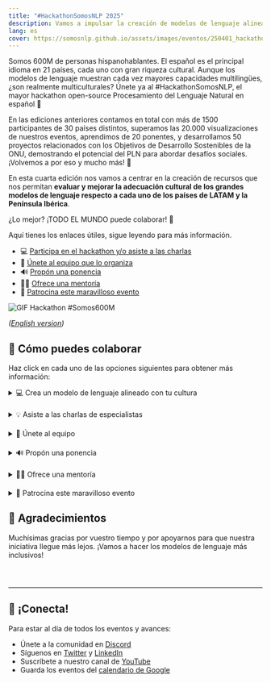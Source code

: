 ```yaml
---
title: "#HackathonSomosNLP 2025"
description: Vamos a impulsar la creación de modelos de lenguaje alineados con la cultura de los países de LATAM y la Península Ibérica.
lang: es
cover: https://somosnlp.github.io/assets/images/eventos/250401_hackathon_sinfecha.jpg
---
```


Somos 600M de personas hispanohablantes. El español es el principal idioma en 21 países, cada uno con gran riqueza cultural. Aunque los modelos de lenguaje muestran cada vez mayores capacidades multilingües, ¿son realmente multiculturales? Únete ya al #HackathonSomosNLP, el mayor hackathon open-source Procesamiento del Lenguaje Natural en español 🚀

En las ediciones anteriores contamos en total con más de 1500 participantes de 30 países distintos, superamos las 20.000 visualizaciones de nuestros eventos, aprendimos de 20 ponentes, y desarrollamos 50 proyectos relacionados con los Objetivos de Desarrollo Sostenibles de la ONU, demostrando el potencial del PLN para abordar desafíos sociales. ¡Volvemos a por eso y mucho más! 💪 

En esta cuarta edición nos vamos a centrar en la creación de recursos que nos permitan **evaluar y mejorar la adecuación cultural de los grandes modelos de lenguaje respecto a cada uno de los países de LATAM y la Península Ibérica**.

¿Lo mejor? ¡TODO EL MUNDO puede colaborar! 🎉

Aquí tienes los enlaces útiles, sigue leyendo para más información.

- 💻 [Participa en el hackathon y/o asiste a las charlas](https://forms.gle/bDaBC7XV3iu2trj59)
- 🤗 [Únete al equipo que lo organiza](https://forms.gle/N5qtmZRuwobKTkjn7)
- 🔊 [Propón una ponencia](https://somosnlp.org/hackathon/ponencias)
- 🧑‍🏫 [Ofrece una mentoría](https://forms.gle/izE8j4nW2JsWcQT26)
- 🙌 [Patrocina este maravilloso evento](https://somosnlp.org/hackathon/patrocinios)

![GIF Hackathon #Somos600M](https://somosnlp.github.io/assets/images/eventos/250401_hackathon.gif)

*([English version](https://somosnlp.org/en/hackathon))*

## 🚀 Cómo puedes colaborar

Haz click en cada uno de las opciones siguientes para obtener más información:

<details  style="margin-bottom: 20px;">
<summary>💻 Crea un modelo de lenguaje alineado con tu cultura</summary>

Al unirte a este hackathon tendrás la oportunidad de desarrollar y aplicar tus conocimientos de entrenamiento de LLMs para la creación de modelos de calidad e inclusivos en tu lengua. Tendrás acceso a APIs de modelos del estado del arte, la posibilidad de ganar premios, participar en sorteos, asistir a charlas, talleres y mentorías, publicar un paper... ¡Apúntate ya!

**Cada equipo participante (1-5 personas) generará un dataset, alineará un LLM y creará una demo para compartir su gran trabajo con la comunidad.** También es posible contribuir únicamente al dataset.

Desde SomosNLP queremos animarte a participar independientemente de tus conocimientos actuales. Organizaremos talleres prácticos y sesiones de mentoría para que puedan participar tanto grupos de institutos de investigación como grupos de estudiantes de grado, ¡todos los proyectos suman!

Para que todo el mundo comience con las mismas condiciones, haremos las bases públicas el día 1 de abril. 

  <div class="text-center">
    <a href="https://forms.gle/bDaBC7XV3iu2trj59" target="_blank" style="background-color:#FACC15; color:white; padding:10px 20px; text-decoration:none; border-radius:5px;">💻 Regístrate ya</a>
  </div>

<!-- <div class="grid grid-cols-2">
  <div class="text-center">
    <a href="https://hackathonsomosnlp2024.eventbrite.com/?aff=w" target="_blank" style="background-color:#FACC15; color:white; padding:10px 20px; text-decoration:none; border-radius:5px;">💻 Regístrate ya</a>
  </div>
  <div class="text-center">
    <a href="https://somosnlp.org/hackathon/bases" target="_blank" style="background-color:#FACC15; color:white; padding:10px 20px; text-decoration:none; border-radius:5px;">💻 Bases del hackathon</a>
  </div>
</div> -->

<!--
<center><a href="https://somosnlp.org/hackathon/bases" target="_blank" style="background-color:#FACC15; color:white; padding:10px 20px; text-decoration:none; border-radius:5px;">🎉 ¡Proyectos finales!</a></center>
-->

</details>

<details  style="margin-bottom: 20px;">
<summary>💡 Asiste a las charlas de especialistas</summary>

En SomosNLP creemos que formarte también es una manera de colaborar con el futuro del PLN en español. Durante los martes del mes de abril tendrán lugar diversas keynotes impartidas por profesionales del mundo del Procesamiento del Lenguaje Natural. Estos eventos son gratuitos y están abiertos a todas las personas.

¿Y hasta que llegue abril? [¡Están disponibles las grabaciones de las charlas anteriores!](https://www.youtube.com/watch?v=JzpvHRrqtSU&list=PLTA-KAy8nxaASMwEUWkkTfMaDxWBxn-8J)

<!-- TODO: También te invitamos a seguir las charlas de la conferencia KHIPU.AI -->

<center><a href="https://forms.gle/bDaBC7XV3iu2trj59" target="_blank" style="background-color:#FACC15; color:white; padding:10px 20px; text-decoration:none; border-radius:5px;">💻 Regístrate ya</a></center>

<!-- <center><a href="https://www.youtube.com/playlist?list=PLTA-KAy8nxaASMwEUWkkTfMaDxWBxn-8J" target="_blank" style="background-color:#FACC15; color:white; padding:10px 20px; text-decoration:none; border-radius:5px;">🎉 ¡Grabaciones ya disponibles!</a></center> -->

</details>

<!--
<details  style="margin-bottom: 20px;">
<summary>🔍 Valida traducciones del inglés al español </summary>

¿Hablas español e inglés? Independiente de si sabes de IA nos puedes ayudar a crear el primer ranking público de LLMs en español 🔥

En comunidad vamos a validar las traducciones hechas por la Universidad de Oregón de las bases de datos utilizadas en la famosa Open LLM Leaderboard de Hugging Face. Gracias al apoyo de Argilla y Hugging Face, colaborar es muy sencillo:

1. Crea una cuenta en [Hugging Face](http://hf.co/join) 
2. Entra en el [espacio de anotación](https://huggingface.co/spaces/somosnlp/benchmark-annotation-argilla)
3. Valida la traducción de un párrafo del inglés al español
4. Repite el paso 3 cuantas veces quieras y mira cómo subes en el ranking de [colaboraciones]((https://huggingface.co/spaces/somosnlp/benchmark-annotation-argilla-dashboard))
5. Tu nombre aparecerá como parte del equipo que creó las bases de datos

<center><a href="https://huggingface.co/spaces/somosnlp/benchmark-annotation-argilla" target="_blank" style="background-color:#FACC15; color:white; padding:10px 20px; text-decoration:none; border-radius:5px;">🔍 Comienza a validar</a></center>

</details>

<details  style="margin-bottom: 20px;">
<summary>📚 Dona una base de datos</summary>

Como sabes, la clave de la IA reside en los datos. Como has visto, la iniciativa #Somos600M está centrada principalmente en la creación y recolección de bases de datos. Así que **tanto si tienes un maravilloso corpus como si tienes un montón de documentos, ¡seguro que puedes colaborar!**

<center><a href="https://somosnlp.org/donatucorpus" target="_blank" style="background-color:#FACC15; color:white; padding:10px 20px; text-decoration:none; border-radius:5px;">📚 Lee más</a></center>

</details>

-->

<details  style="margin-bottom: 20px;">
<summary>🤗 Únete al equipo</summary>

Puedes colaborar creando contenido, recursos de apoyo (e.g., tutoriales), escribiendo artículos o investigando sobre *Cultural NLP*.

<center><a href="https://forms.gle/N5qtmZRuwobKTkjn7" target="_blank" style="background-color:#FACC15; color:white; padding:10px 20px; text-decoration:none; border-radius:5px;">🤗 Únete al equipo</a></center>

</details>

<details  style="margin-bottom: 20px;">
<summary>🔊 Propón una ponencia</summary>

Invitamos a personas del ámbito académico o industrial, expertas y apasionadas del campo de la IA y en particular del PLN, a compartir sus conocimientos y avances. ¡Lee los temas sugeridos y mándanos tu propuesta!

<center><a href="https://somosnlp.org/hackathon/ponencias" target="_blank" style="background-color:#FACC15; color:white; padding:10px 20px; text-decoration:none; border-radius:5px;">🔊 Propón una ponencia</a></center>

</details>

<details  style="margin-bottom: 20px;">
<summary>🧑‍🏫 Ofrece una mentoría</summary>

Comparte tu experiencia y conocimiento apoyando a los equipos participantes a crear bases de datos de calidad y entrenar un buen LLM. Puedes impartir una mentoría puntual o continua. ¡Piensa en tus puntos fuertes y ofrece una mentoría!

<center><a href="https://forms.gle/izE8j4nW2JsWcQT26" target="_blank" style="background-color:#FACC15; color:white; padding:10px 20px; text-decoration:none; border-radius:5px;">🧑‍🏫 Ofrece una mentoría</a></center>

</details>

<details  style="margin-bottom: 20px;">
<summary>🙌 Patrocina este maravilloso evento</summary>

SomosNLP es una comunidad sin ánimo de lucro, buscamos donaciones, premios y visibilidad para conseguir nuestros ambiciosos objetivos y acercar los modelos de lenguaje al mundo hispanohablante. Toda la ayuda es bienvenida, descubre cómo puedes apoyar nuestra misión ofreciendo visibilidad, vales y donaciones. ¡Contamos contigo!

<center><a href="https://somosnlp.org/hackathon/patrocinios" target="_blank" style="background-color:#FACC15; color:white; padding:10px 20px; text-decoration:none; border-radius:5px;">🙌 Patrocina el hackathon</a></center>

</details>


## 👏 Agradecimientos 

Muchísimas gracias por vuestro tiempo y por apoyarnos para que nuestra iniciativa llegue más lejos. ¡Vamos a hacer los modelos de lenguaje más inclusivos!

<div style="display: grid; grid-template-columns: repeat(3, 1fr); gap: 10px 50px; justify-items: center; align-items: center;">

<SponsorInfo sponsor="Universidad Politécnica de Madrid" url="http://somosnlp.org/patrocinios/upm"
logo="https://somosnlp.github.io/assets/images/patrocinios/UPM.jpeg"
logo_dark="https://somosnlp.github.io/assets/images/patrocinios/UPM.jpeg" />

<SponsorInfo sponsor="CENIA" url="http://somosnlp.org/patrocinios/cenia"
logo="https://somosnlp.github.io/assets/images/patrocinios/CENIA.jpeg"
logo_dark="https://somosnlp.github.io/assets/images/patrocinios/CENIA.jpeg" />

<SponsorInfo sponsor="Hugging Face" url="http://somosnlp.org/patrocinios/huggingface"
logo="https://somosnlp.github.io/assets/images/patrocinios/HuggingFace.svg"
logo_dark="https://somosnlp.github.io/assets/images/patrocinios/HuggingFace.svg" />

</div>

<!--
### Patrocinios de Oro

<div style="display: grid; grid-template-columns: repeat(3, 1fr); gap: 10px 50px; justify-items: center; align-items: center;">

<SponsorInfo sponsor="Instituto de Ingeniería del Conocimiento" url="http://somosnlp.org/patrocinios/iic"
logo="https://somosnlp.github.io/assets/images/patrocinios/iic.bmp"
logo_dark="https://somosnlp.github.io/assets/images/patrocinios/iic_dark.bmp" />

<SponsorInfo sponsor="Calamo&Cran" url="http://somosnlp.org/patrocinios/calamoycran"
logo="https://somosnlp.github.io/assets/images/patrocinios/Calamo&Cran.png"
logo_dark="https://somosnlp.github.io/assets/images/patrocinios/Calamo&Cran_dark.png" />

<SponsorInfo sponsor="LenguajeNatural.AI" url="http://somosnlp.org/patrocinios/lenguaje-natural-ai"
logo="https://somosnlp.github.io/assets/images/patrocinios/LenguajeNaturalAI.jpeg"
logo_dark="https://somosnlp.github.io/assets/images/patrocinios/LenguajeNaturalAI.jpeg" />

<SponsorInfo sponsor="MonsterAPI" url="http://somosnlp.org/patrocinios/monsterapi"
logo="https://somosnlp.github.io/assets/images/patrocinios/MonsterAPI.jpeg"
logo_dark="https://somosnlp.github.io/assets/images/patrocinios/MonsterAPI.jpeg" />

<SponsorInfo sponsor="Saturdays AI" url="http://somosnlp.org/patrocinios/saturdays-ai"
logo="https://somosnlp.github.io/assets/images/patrocinios/SaturdaysAI.png"
logo_dark="https://somosnlp.github.io/assets/images/patrocinios/SaturdaysAI.png" />

<SponsorInfo sponsor="Impulse Data & AI Conference" url="http://somosnlp.org/patrocinios/impulse-ai"
logo="https://somosnlp.github.io/assets/images/patrocinios/ImpulseAI.png"
logo_dark="https://somosnlp.github.io/assets/images/patrocinios/ImpulseAI_dark.png" />

<SponsorInfo sponsor="Universidad de Puerto Rico" url="http://somosnlp.org/patrocinios/upr"
logo="https://somosnlp.github.io/assets/images/patrocinios/UPR.png"
logo_dark="https://somosnlp.github.io/assets/images/patrocinios/UPR.png" />

<SponsorInfo sponsor="Yamato" url="http://somosnlp.org/patrocinios/yamato"
logo="https://somosnlp.github.io/assets/images/patrocinios/YAMATO.png"
logo_dark="https://somosnlp.github.io/assets/images/patrocinios/YAMATO_dark.png" />

</div>

### Patrocinios de Comunidad

<div style="display: grid; grid-template-columns: repeat(5, 1fr); gap: 10px 50px; justify-items: center; align-items: center;">

<SponsorInfo sponsor="AlexFocus" url="https://www.youtube.com/watch?v=UboQG4M3Sx0&list=PLTA-KAy8nxaASMwEUWkkTfMaDxWBxn-8J"
logo="https://somosnlp.github.io/assets/images/patrocinios/AlexFocus.jpeg"
logo_dark="https://somosnlp.github.io/assets/images/patrocinios/AlexFocus.jpeg" />

<SponsorInfo sponsor="Mujeres Tech" url="http://somosnlp.org/patrocinios/mujeres-tech"
logo="https://somosnlp.github.io/assets/images/patrocinios/MujeresTech.png"
logo_dark="https://somosnlp.github.io/assets/images/patrocinios/MujeresTech.png" />

<SponsorInfo sponsor="Proyecto ILENIA" url="http://somosnlp.org/patrocinios/ilenia"
logo="https://somosnlp.github.io/assets/images/patrocinios/ILENIA.png"
logo_dark="https://somosnlp.github.io/assets/images/patrocinios/ILENIA_dark.png" />

<SponsorInfo sponsor="Sociedad Española para el Procesamiento del Lenguaje Natural" url="http://somosnlp.org/patrocinios/sepln"
logo="https://somosnlp.github.io/assets/images/patrocinios/SEPLN.png"
logo_dark="https://somosnlp.github.io/assets/images/patrocinios/SEPLN.png" />

<SponsorInfo sponsor="DiverTLes" url="http://somosnlp.org/patrocinios/divertles"
logo="https://somosnlp.github.io/assets/images/patrocinios/DiverTLes.png"
logo_dark="https://somosnlp.github.io/assets/images/patrocinios/DiverTLes_dark.png" />

<SponsorInfo sponsor="Women Tech Global Conference" url="http://somosnlp.org/comunidad"
logo="https://somosnlp.github.io/assets/images/patrocinios/WomenTechNetwork.png"
logo_dark="https://somosnlp.github.io/assets/images/patrocinios/WomenTechNetwork.png" />

<SponsorInfo sponsor="Spain AI" url="http://somosnlp.org/patrocinios/spain-ai"
logo="https://somosnlp.github.io/assets/images/patrocinios/SpainAI.png"
logo_dark="https://somosnlp.github.io/assets/images/patrocinios/SpainAI_dark.png" />

<SponsorInfo sponsor="LatinX in AI" url="http://somosnlp.org/patrocinios/latinx-in-ai"
logo="https://somosnlp.github.io/assets/images/patrocinios/LXAI.png"
logo_dark="https://somosnlp.github.io/assets/images/patrocinios/LXAI.png" />

<SponsorInfo sponsor="Big Onion" url="http://somosnlp.org/patrocinios/big-onion"
logo="https://somosnlp.github.io/assets/images/patrocinios/BigOnion.jpg"
logo_dark="https://somosnlp.github.io/assets/images/patrocinios/BigOnion.jpg" />

<SponsorInfo sponsor="Universidad Nacional de Loja" url="http://somosnlp.org/patrocinios/unl"
logo="https://somosnlp.github.io/assets/images/patrocinios/UNL_square.png"
logo_dark="https://somosnlp.github.io/assets/images/patrocinios/UNL_square.png" />

</div>

-->

---

## 🤗 ¡Conecta!

Para estar al día de todos los eventos y avances:
- Únete a la comunidad en [Discord](https://discord.com/invite/my8w7JUxZR)
- Síguenos en [Twitter](https://twitter.com/somosnlp_) y [LinkedIn](https://www.linkedin.com/company/somosnlp)
- Suscríbete a nuestro canal de [YouTube](https://www.youtube.com/c/somosnlp?sub_confirmation=1)
- Guarda los eventos del [calendario de Google](https://calendar.google.com/calendar/u/0?cid=ZWM3MGZhODIzNmYyNzBlMTYwYzFiMjdhNDgzZWMyMjA1ZjQwYzUyN2E5N2MwZTJhZmY0OTcwZDZmZjBkYzQyMEBncm91cC5jYWxlbmRhci5nb29nbGUuY29t)
<!-- TODO Newsletter -->